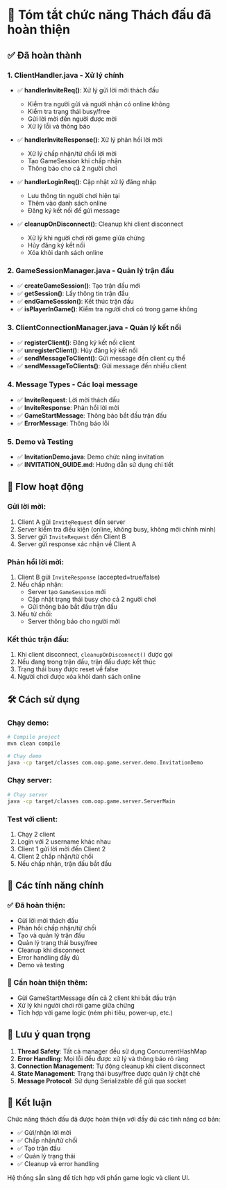 # 🎯 Tóm tắt chức năng Thách đấu đã hoàn thiện

## ✅ Đã hoàn thành

### 1. **ClientHandler.java** - Xử lý chính
- ✅ **handlerInviteReq()**: Xử lý gửi lời mời thách đấu
  - Kiểm tra người gửi và người nhận có online không
  - Kiểm tra trạng thái busy/free
  - Gửi lời mời đến người được mời
  - Xử lý lỗi và thông báo

- ✅ **handlerInviteResponse()**: Xử lý phản hồi lời mời
  - Xử lý chấp nhận/từ chối lời mời
  - Tạo GameSession khi chấp nhận
  - Thông báo cho cả 2 người chơi

- ✅ **handlerLoginReq()**: Cập nhật xử lý đăng nhập
  - Lưu thông tin người chơi hiện tại
  - Thêm vào danh sách online
  - Đăng ký kết nối để gửi message

- ✅ **cleanupOnDisconnect()**: Cleanup khi client disconnect
  - Xử lý khi người chơi rời game giữa chừng
  - Hủy đăng ký kết nối
  - Xóa khỏi danh sách online

### 2. **GameSessionManager.java** - Quản lý trận đấu
- ✅ **createGameSession()**: Tạo trận đấu mới
- ✅ **getSession()**: Lấy thông tin trận đấu
- ✅ **endGameSession()**: Kết thúc trận đấu
- ✅ **isPlayerInGame()**: Kiểm tra người chơi có trong game không

### 3. **ClientConnectionManager.java** - Quản lý kết nối
- ✅ **registerClient()**: Đăng ký kết nối client
- ✅ **unregisterClient()**: Hủy đăng ký kết nối
- ✅ **sendMessageToClient()**: Gửi message đến client cụ thể
- ✅ **sendMessageToClients()**: Gửi message đến nhiều client

### 4. **Message Types** - Các loại message
- ✅ **InviteRequest**: Lời mời thách đấu
- ✅ **InviteResponse**: Phản hồi lời mời
- ✅ **GameStartMessage**: Thông báo bắt đầu trận đấu
- ✅ **ErrorMessage**: Thông báo lỗi

### 5. **Demo và Testing**
- ✅ **InvitationDemo.java**: Demo chức năng invitation
- ✅ **INVITATION_GUIDE.md**: Hướng dẫn sử dụng chi tiết

## 🔄 Flow hoạt động

### Gửi lời mời:
1. Client A gửi `InviteRequest` đến server
2. Server kiểm tra điều kiện (online, không busy, không mời chính mình)
3. Server gửi `InviteRequest` đến Client B
4. Server gửi response xác nhận về Client A

### Phản hồi lời mời:
1. Client B gửi `InviteResponse` (accepted=true/false)
2. Nếu chấp nhận:
   - Server tạo `GameSession` mới
   - Cập nhật trạng thái busy cho cả 2 người chơi
   - Gửi thông báo bắt đầu trận đấu
3. Nếu từ chối:
   - Server thông báo cho người mời

### Kết thúc trận đấu:
1. Khi client disconnect, `cleanupOnDisconnect()` được gọi
2. Nếu đang trong trận đấu, trận đấu được kết thúc
3. Trạng thái busy được reset về false
4. Người chơi được xóa khỏi danh sách online

## 🛠️ Cách sử dụng

### Chạy demo:
```bash
# Compile project
mvn clean compile

# Chạy demo
java -cp target/classes com.oop.game.server.demo.InvitationDemo
```

### Chạy server:
```bash
# Chạy server
java -cp target/classes com.oop.game.server.ServerMain
```

### Test với client:
1. Chạy 2 client
2. Login với 2 username khác nhau
3. Client 1 gửi lời mời đến Client 2
4. Client 2 chấp nhận/từ chối
5. Nếu chấp nhận, trận đấu bắt đầu

## 🔧 Các tính năng chính

### ✅ Đã hoàn thiện:
- Gửi lời mời thách đấu
- Phản hồi chấp nhận/từ chối
- Tạo và quản lý trận đấu
- Quản lý trạng thái busy/free
- Cleanup khi disconnect
- Error handling đầy đủ
- Demo và testing

### 🔄 Cần hoàn thiện thêm:
- Gửi GameStartMessage đến cả 2 client khi bắt đầu trận
- Xử lý khi người chơi rời game giữa chừng
- Tích hợp với game logic (ném phi tiêu, power-up, etc.)

## 📝 Lưu ý quan trọng

1. **Thread Safety**: Tất cả manager đều sử dụng ConcurrentHashMap
2. **Error Handling**: Mọi lỗi đều được xử lý và thông báo rõ ràng
3. **Connection Management**: Tự động cleanup khi client disconnect
4. **State Management**: Trạng thái busy/free được quản lý chặt chẽ
5. **Message Protocol**: Sử dụng Serializable để gửi qua socket

## 🎯 Kết luận

Chức năng thách đấu đã được hoàn thiện với đầy đủ các tính năng cơ bản:
- ✅ Gửi/nhận lời mời
- ✅ Chấp nhận/từ chối
- ✅ Tạo trận đấu
- ✅ Quản lý trạng thái
- ✅ Cleanup và error handling

Hệ thống sẵn sàng để tích hợp với phần game logic và client UI.
